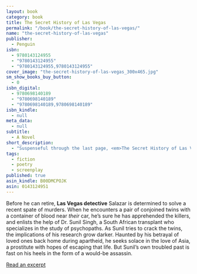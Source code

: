 ```yaml
---
layout: book
category: book
title: The Secret History of Las Vegas
permalink: "/book/the-secret-history-of-las-vegas/"
name: "the-secret-history-of-las-vegas"
publisher: 
  - Penguin
isbn: 
  - 9780143124955
  - "9780143124955"
  - "9780143124955,9780143124955"
cover_image: "the-secret-history-of-las-vegas_300x465.jpg"
sm_show_books_buy_button: 
  - 0
isbn_digital: 
  - 9780698140189
  - "9780698140189"
  - "9780698140189,9780698140189"
isbn_kindle: 
  - null
meta_data: 
  - null
subtitle: 
  - A Novel
short_description: 
  - "Suspenseful through the last page, <em>The Secret History of Las Vegas</em> is Chris Abani’s most accomplished work to date, with his trademark visionary prose and a striking compassion for the inner lives of outsiders."
tags: 
  - fiction
  - poetry
  - screenplay
published: true
asin_kindle: B00DMCPOJK
asin: 0143124951
---
```


Before he can retire, **Las Vegas detective** Salazar is determined to solve a recent spate of murders. When he encounters a pair of conjoined twins with a container of blood near _their_ car, he’s sure he has apprehended the killers, and enlists the help of Dr. Sunil Singh, a South African transplant who specializes in the study of psychopaths. As Sunil tries to crack the twins, the implications of his research grow darker. Haunted by his betrayal of loved ones back home during apartheid, he seeks solace in the love of Asia, a prostitute with hopes of escaping that life. But Sunil’s own troubled past is fast on his heels in the form of a would-be assassin.


[Read an excerpt](/posts/2013/12/15/excerpt-from-the-secret-history-of-las-vegas/)